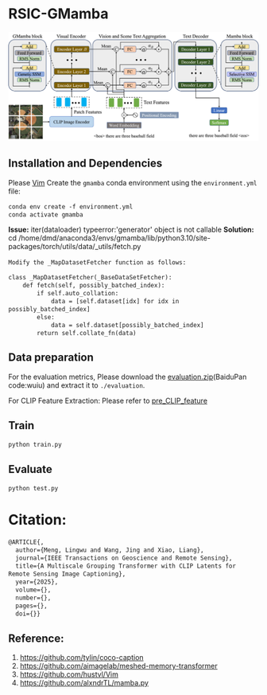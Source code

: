 # RSIC-GMamba

<p align="center">
  <img src="images/RSIC-GMamba.png" alt="RSIC-GMamba" width="800"/>
</p>

## Installation and Dependencies
Please [Vim](https://github.com/hustvl/Vim)
Create the `gmamba` conda environment using the `environment.yml` file:
```
conda env create -f environment.yml
conda activate gmamba
```

**Issue:** iter(dataloader) typeerror:'generator' object is not callable
**Solution:** cd /home/dmd/anaconda3/envs/gmamba/lib/python3.10/site-packages/torch/utils/data/_utils/fetch.py

`Modify the _MapDatasetFetcher function as follows:`
```
class _MapDatasetFetcher(_BaseDataSetFetcher):
    def fetch(self, possibly_batched_index):
        if self.auto_collation:
            data = [self.dataset[idx] for idx in possibly_batched_index]
        else:
            data = self.dataset[possibly_batched_index]
        return self.collate_fn(data)
 ```       
        


## Data preparation
For the evaluation metrics, Please download the [evaluation.zip](https://pan.baidu.com/s/13ZfH-CMYbW3RsW0-RX7KKQ)(BaiduPan code:wuiu) and extract it to `./evaluation`.


For CLIP Feature Extraction:  Please refer to [pre_CLIP_feature](https://github.com/One-paper-luck/MG-Transformer/blob/main/feature_pro/pre_CLIP_feature.py) 


## Train
```
python train.py
```

## Evaluate
```
python test.py
```


# Citation:
```
@ARTICLE{,
  author={Meng, Lingwu and Wang, Jing and Xiao, Liang},
  journal={IEEE Transactions on Geoscience and Remote Sensing}, 
  title={A Multiscale Grouping Transformer with CLIP Latents for Remote Sensing Image Captioning}, 
  year={2025},
  volume={},
  number={},
  pages={},
  doi={}}
```



## Reference:
1. https://github.com/tylin/coco-caption
2. https://github.com/aimagelab/meshed-memory-transformer
3. https://github.com/hustvl/Vim
4. https://github.com/alxndrTL/mamba.py

